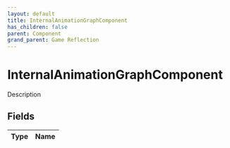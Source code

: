 ```yaml
---
layout: default
title: InternalAnimationGraphComponent
has_children: false
parent: Component
grand_parent: Game Reflection
---
```

# InternalAnimationGraphComponent
Description 

## Fields

| Type | Name |
|:----------|:--------------|

